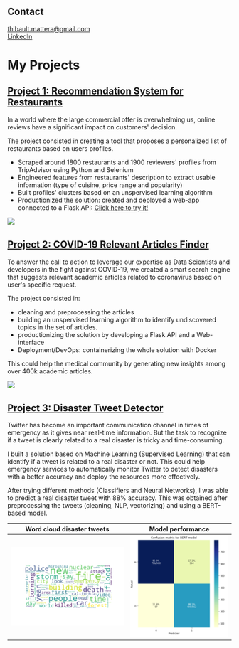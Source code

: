 ## Contact

thibault.mattera@gmail.com  
[LinkedIn](https://www.linkedin.com/in/thibaultmattera/)

# My Projects

## [Project 1: Recommendation System for Restaurants](https://github.com/Thibault-Mattera/Recommendation_System_Zurich_Restaurants.git)

In a world where the large commercial offer is overwhelming us, online reviews have a significant impact on customers' decision.

The project consisted in creating a tool that proposes a personalized list of restaurants based on users profiles.
- Scraped around 1800 restaurants and 1900 reviewers' profiles from TripAdvisor using Python and Selenium
- Engineered features from restaurants' description to extract usable information (type of cuisine, price range and popularity)
- Built profiles' clusters based on an unspervised learning algorithm
- Productionized the solution: created and deployed a web-app connected to a Flask API: [Click here to try it!](https://tmattera.pythonanywhere.com/)

![](/images/demo-recommendation-system.gif)

## [Project 2: COVID-19 Relevant Articles Finder](https://github.com/Thibault-Mattera/COVID-Relevant_Articles-Finder.git)

To answer the call to action to leverage our expertise as Data Scientists and developers in the fight against COVID-19, we created a smart search engine that suggests relevant academic articles related to coronavirus based on user's specific request. 

The project consisted in:
- cleaning and preprocessing the articles
- building an unspervised learning algorithm to identify undiscovered topics in the set of articles.
- productionizing the solution by developing a Flask API and a Web-interface
- Deployment/DevOps: containerizing the whole solution with Docker

This could help the medical community by generating new insights among over 400k academic articles.

![](/images/covid-app-demo.gif)

## [Project 3: Disaster Tweet Detector](https://github.com/Thibault-Mattera/Disaster_Tweet_Detector)

Twitter has become an important communication channel in times of emergency as it gives near real-time information. But the task to recognize if a tweet is clearly related to a real disaster is tricky and time-consuming.

I built a solution based on Machine Learning (Supervised Learning) that can identify if a tweet is related to a real disaster or not. This could help emergency services to automatically monitor Twitter to detect disasters with a better accuracy and deploy the resources more effectively.

After trying different methods (Classifiers and Neural Networks), I was able to predict a real disaster tweet with 88% accuracy. 
This was obtained after preprocessing the tweets (cleaning, NLP, vectorizing) and using a BERT-based model.

Word cloud disaster tweets |  Model performance
:-------------------------:|:-------------------------:
![](/images/word_cloud_disaster_tweets_resized.png)  |  ![](/images/performance_BERT_resized.png)
